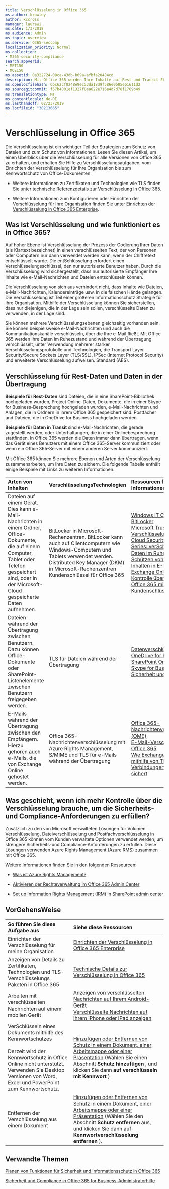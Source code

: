 ```yaml
---
title: Verschlüsselung in Office 365
ms.author: krowley
author: kccross
manager: laurawi
ms.date: 1/3/2018
ms.audience: Admin
ms.topic: overview
ms.service: O365-seccomp
localization_priority: Normal
ms.collection:
- M365-security-compliance
search.appverid:
- MET150
- MOE150
ms.assetid: 0a322724-08ca-43db-b69a-afbfa20484cd
description: Mit Office 365 werden Ihre Inhalte auf Rest-und Transit Ebene verschlüsselt, wobei die stärkste Verschlüsselung, Protokolle und Technologien zur Verfügung stehen. VerSchaffen Sie sich einen Überblick über die Verschlüsselung in Office 365.
ms.openlocfilehash: 6bc62cf8248e9ec53da18d9f586e0b85eb1611d2
ms.sourcegitcommit: f57b4001ef1327f0ea622e716a4d7d78f1769b49
ms.translationtype: MT
ms.contentlocale: de-DE
ms.lasthandoff: 02/23/2019
ms.locfileid: "30213665"
---
```

# <a name="encryption-in-office-365"></a>Verschlüsselung in Office 365

Die Verschlüsselung ist ein wichtiger Teil der Strategien zum Schutz von Dateien und zum Schutz von Informationen. Lesen Sie diesen Artikel, um einen Überblick über die Verschlüsselung für alle Versionen von Office 365 zu erhalten, und erhalten Sie Hilfe zu Verschlüsselungsaufgaben, vom Einrichten der Verschlüsselung für Ihre Organisation bis zum Kennwortschutz von Office-Dokumenten.
  
- Weitere Informationen zu Zertifikaten und Technologien wie TLS finden Sie unter [technische Referenzdetails zur Verschlüsselung in Office 365](technical-reference-details-about-encryption.md).
    
- Weitere Informationen zum Konfigurieren oder Einrichten der Verschlüsselung für Ihre Organisation finden Sie unter [Einrichten der Verschlüsselung in Office 365 Enterprise](set-up-encryption.md).
    
## <a name="what-is-encryption-and-how-does-it-work-in-office-365"></a>Was ist Verschlüsselung und wie funktioniert es in Office 365?

Auf hoher Ebene ist Verschlüsselung der Prozess der Codierung Ihrer Daten (als Klartext bezeichnet) in einen verschlüsselten Text, der von Personen oder Computern nur dann verwendet werden kann, wenn der Chiffretext entschlüsselt wurde. Die entSchlüsselung erfordert einen Verschlüsselungsschlüssel, den nur autorisierte Benutzer haben. Durch die Verschlüsselung wird sichergestellt, dass nur autorisierte Empfänger Ihre Inhalte wie e-Mail-Nachrichten und Dateien entschlüsseln können.
  
Die Verschlüsselung von sich aus verhindert nicht, dass Inhalte wie Dateien, e-Mail-Nachrichten, Kalendereinträge usw. in die falschen Hände gelangen. Die Verschlüsselung ist Teil einer größeren Informationsschutz Strategie für Ihre Organisation. Mithilfe der Verschlüsselung können Sie sicherstellen, dass nur diejenigen, die in der Lage sein sollen, verschlüsselte Daten zu verwenden, in der Lage sind.
  
Sie können mehrere Verschlüsselungsebenen gleichzeitig vorhanden sein. Sie können beispielsweise e-Mail-Nachrichten und auch die Kommunikationskanäle verschlüsseln, über die Ihre e-Mail fließt. Mit Office 365 werden Ihre Daten im Ruhezustand und während der Übertragung verschlüsselt, unter Verwendung mehrerer starker Verschlüsselungsprotokolle und Technologien, die Transport Layer Security/Secure Sockets Layer (TLS/SSL), IPSec (Internet Protocol Security) und erweiterte Verschlüsselung aufweisen. Standard (AES).
  
## <a name="encryption-for-data-at-rest-and-data-in-transit"></a>Verschlüsselung für Rest-Daten und Daten in der Übertragung

 **Beispiele für Rest-Daten** sind Dateien, die in eine SharePoint-Bibliothek hochgeladen wurden, Project Online-Daten, Dokumente, die in einer Skype for Business-Besprechung hochgeladen wurden, e-Mail-Nachrichten und Anlagen, die in Ordnern in ihrem Office 365 gespeichert sind. Postfächer und Dateien, die in OneDrive for Business hochgeladen werden. 
  
 **Beispiele für Daten in Transit** sind e-Mail-Nachrichten, die gerade zugestellt werden, oder Unterhaltungen, die in einer Onlinebesprechung stattfinden. In Office 365 werden die Daten immer dann übertragen, wenn das Gerät eines Benutzers mit einem Office 365-Server kommuniziert oder wenn ein Office 365-Server mit einem anderen Server kommuniziert. 
  
Mit Office 365 können Sie mehrere Ebenen und Arten der Verschlüsselung zusammenarbeiten, um Ihre Daten zu sichern. Die folgende Tabelle enthält einige Beispiele mit Links zu weiteren Informationen.
  
|**Arten von Inhalten**|**VerschlüsselungsTechnologien**|**Ressourcen für weitere Informationen**|
|:-----|:-----|:-----|
|Dateien auf einem Gerät. Dies kann e-Mail-Nachrichten in einem Ordner, Office-Dokumente, die auf einem Computer, Tablet oder Telefon gespeichert sind, oder in der Microsoft-Cloud gespeicherte Daten aufnehmen.  <br/> |BitLocker in Microsoft-Rechenzentren. BitLocker kann auch auf Clientcomputern wie Windows-Computern und Tablets verwendet werden.  <br/> Distributed Key Manager (DKM) in Microsoft-Rechenzentren  <br/> Kundenschlüssel für Office 365  <br/> |[Windows IT Center: BitLocker](https://docs.microsoft.com/windows/device-security/bitlocker/bitlocker-overview) <br/> [Microsoft Trust Center: Verschlüsselung](https://www.microsoft.com/en-us/TrustCenter/Security/Encryption) <br/> [Cloud Security Controls Series: verSchlüsseln von Daten im Ruhezustand](https://blogs.microsoft.com/microsoftsecure/2015/09/10/cloud-security-controls-series-encrypting-data-at-rest) <br/> [Schützen von vertraulichen Inhalten in E-Mails mit Exchange Online](exchange-online-secures-email-secrets.md) <br/> [Kontrolle über Daten in Office 365 mithilfe von Kundenschlüsseln](controlling-your-data-using-customer-key.md) <br/> |
|Dateien während der Übertragung zwischen Benutzern. Dazu können Office-Dokumente oder SharePoint-Listenelemente zwischen Benutzern freigegeben werden.  <br/> |TLS für Dateien während der Übertragung  <br/> |[Datenverschlüsselung in OneDrive for Business und SharePoint Online](data-encryption-in-odb-and-spo.md) <br/> [Skype for Business Online: Sicherheit und Archivierung](https://technet.microsoft.com/library/skype-for-business-online-security-and-archiving.aspx) <br/> |
|E-Mails während der Übertragung zwischen den Empfängern. Hierzu gehören auch e-Mails, die von Exchange Online gehostet werden.  <br/> |Office 365-Nachrichtenverschlüsselung mit Azure Rights Management, S/MIME und TLS für e-Mails während der Übertragung  <br/> |[Office 365-Nachrichtenverschlüsselung (OME)](ome.md) <br/> [E-Mail-Verschlüsselung in Office 365](email-encryption.md) <br/> [Wie Exchange Online mithilfe von TLS E-Mail-Verbindungen in Office 365 sichert](exchange-online-uses-tls-to-secure-email-connections.md) <br/> |
   
## <a name="what-if-i-need-more-control-over-encryption-to-meet-security-and-compliance-requirements"></a>Was geschieht, wenn ich mehr Kontrolle über die Verschlüsselung brauche, um die Sicherheits-und Compliance-Anforderungen zu erfüllen?

Zusätzlich zu den von Microsoft verwalteten Lösungen für Volumen Verschlüsselung, Dateiverschlüsselung und Postfachverschlüsselung in Office 365 können vom Kunden verwaltete Optionen verwendet werden, um strengere Sicherheits-und Compliance-Anforderungen zu erfüllen. Diese Lösungen verwenden Azure Rights Management (Azure RMS) zusammen mit Office 365.
  
Weitere Informationen finden Sie in den folgenden Ressourcen:
  
- [Was ist Azure Rights Management?](https://docs.microsoft.com/information-protection/understand-explore/what-is-azure-rms)
    
- [Aktivieren der Rechteverwaltung im Office 365 Admin Center](https://support.office.com/article/5b6d3ac7-b1ac-428e-b03e-50e882f85a6e)
    
- [Set up Information Rights Management (IRM) in SharePoint admin center](set-up-irm-in-sp-admin-center.md)
    
## <a name="how-do-i"></a>VorGehensWeise

|**So führen Sie diese Aufgabe aus**|**Siehe diese Ressourcen**|
|:-----|:-----|
|Einrichten der Verschlüsselung für meine Organisation  <br/> |[Einrichten der Verschlüsselung in Office 365 Enterprise](set-up-encryption.md) <br/> |
|Anzeigen von Details zu Zertifikaten, Technologien und TLS-Verschlüsselungs Paketen in Office 365  <br/> |[Technische Details zur Verschlüsselung in Office 365](technical-reference-details-about-encryption.md) <br/> |
|Arbeiten mit verschlüsselten Nachrichten auf einem mobilen Gerät  <br/> |[Anzeigen von verschlüsselten Nachrichten auf Ihrem Android-Gerät](https://support.office.com/article/83d60f17-2305-407a-a762-7d518401fdeb) <br/> [Verschlüsselte Nachrichten auf Ihrem iPhone oder iPad anzeigen](https://support.office.com/article/4d631321-0d26-4bcc-a483-d294dd0b1caf) <br/> |
|VerSchlüsseln eines Dokuments mithilfe des Kennwortschutzes  <br/><br/>  Derzeit wird der Kennwortschutz in Office Online nicht unterstützt. Verwenden Sie Desktop Versionen von Word, Excel und PowerPoint zum Kennwortschutz.           |[Hinzufügen oder Entfernen von Schutz in einem Dokument, einer Arbeitsmappe oder einer Präsentation](https://support.office.com/article/05084cc3-300d-4c1a-8416-38d3e37d6826) (Wählen Sie einen Abschnitt **Schutz hinzufügen** , und klicken Sie dann **auf verschlüsseln mit Kennwort** )  <br/> |
|Entfernen der Verschlüsselung aus einem Dokument  <br/> |[Hinzufügen oder Entfernen von Schutz in einem Dokument, einer Arbeitsmappe oder einer Präsentation](https://support.office.com/article/05084cc3-300d-4c1a-8416-38d3e37d6826) (Wählen Sie den Abschnitt **Schutz entfernen** aus, und klicken Sie dann auf **Kennwortverschlüsselung entfernen** ).  <br/> |
   
## <a name="related-topics"></a>Verwandte Themen

[Planen von Funktionen für Sicherheit und Informationsschutz in Office 365](https://support.office.com/article/3d4ac4a1-3920-4ff9-918f-011f3ce60408)
  
[Sicherheit und Compliance in Office 365 for Business-Administratorhilfe](https://support.office.com/article/7fe448f7-49bd-4d3e-919d-0a6d1cf675bb)
  

